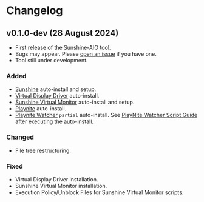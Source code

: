 # Changelog

## v0.1.0-dev (28 August 2024)
- First release of the Sunshine-AIO tool.
- Bugs may appear. Please [open an issue](https://github.com/LeGeRyChEeSe/Sunshine-AIO/issues/new) if you have one.
- Tool still under development.

### Added
- [Sunshine](https://github.com/LizardByte/Sunshine) auto-install and setup.
- [Virtual Display Driver](https://github.com/itsmikethetech/Virtual-Display-Driver) auto-install.
- [Sunshine Virtual Monitor](https://github.com/Cynary/sunshine-virtual-monitor) auto-install and setup.
- [Playnite](https://playnite.link) auto-install.
- [Playnite Watcher](https://github.com/Nonary/PlayNiteWatcher) `partial` auto-install. See [PlayNite Watcher Script Guide](https://github.com/Nonary/PlayNiteWatcher#playnite-watcher-script-guide) after executing the auto-install.

### Changed
- File tree restructuring.

### Fixed
- Virtual Display Driver installation.
- Sunshine Virtual Monitor installation.
- Execution Policy/Unblock Files for Sunshine Virtual Monitor scripts.